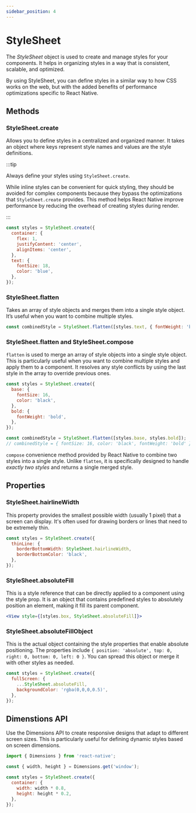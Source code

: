 ```yaml
---
sidebar_position: 4
---
```


# StyleSheet

The _StyleSheet_ object is used to create and manage styles for your components.
It helps in organizing styles in a way that is consistent, scalable, and
optimized.

By using StyleSheet, you can define styles in a similar way to how CSS works on
the web, but with the added benefits of performance optimizations specific to
React Native.

## Methods

### StyleSheet.create

Allows you to define styles in a centralized and organized manner. It takes an
object where keys represent style names and values are the style definitions.

:::tip

Always define your styles using `StyleSheet.create`.

While inline styles can be convenient for quick styling, they should be avoided
for complex components because they bypass the optimizations that
`StyleSheet.create` provides. This method helps React Native improve performance
by reducing the overhead of creating styles during render.

:::

```javascript
const styles = StyleSheet.create({
  container: {
    flex: 1,
    justifyContent: 'center',
    alignItems: 'center',
  },
  text: {
    fontSize: 18,
    color: 'blue',
  },
});
```

### StyleSheet.flatten

Takes an array of style objects and merges them into a single style object. It’s
useful when you want to combine multiple styles.

```javascript
const combinedStyle = StyleSheet.flatten([styles.text, { fontWeight: 'bold' }]);
```

### StyleSheet.flatten and StyleSheet.compose

`flatten` is used to merge an array of style objects into a single style object.
This is particularly useful when you want to combine multiple styles and apply
them to a component. It resolves any style conflicts by using the last style in
the array to override previous ones.

```javascript
const styles = StyleSheet.create({
  base: {
    fontSize: 16,
    color: 'black',
  },
  bold: {
    fontWeight: 'bold',
  },
});

const combinedStyle = StyleSheet.flatten([styles.base, styles.bold]);
// combinedStyle = { fontSize: 16, color: 'black', fontWeight: 'bold' }
```

`compose` convenience method provided by React Native to combine two styles into
a single style. Unlike `flatten`, it is specifically designed to handle _exactly
two styles_ and returns a single merged style.

## Properties

### StyleSheet.hairlineWidth

This property provides the smallest possible width (usually 1 pixel) that a
screen can display. It's often used for drawing borders or lines that need to be
extremely thin.

```javascript
const styles = StyleSheet.create({
  thinLine: {
    borderBottomWidth: StyleSheet.hairlineWidth,
    borderBottomColor: 'black',
  },
});
```

### StyleSheet.absoluteFill

This is a style reference that can be directly applied to a component using the
style prop. It is an object that contains predefined styles to absolutely
position an element, making it fill its parent component.

```jsx
<View style={[styles.box, StyleSheet.absoluteFill]}>
```

### StyleSheet.absoluteFillObject

This is the actual object containing the style properties that enable absolute
positioning. The properties include
`{ position: 'absolute', top: 0, right: 0, bottom: 0, left: 0 }`. You can spread
this object or merge it with other styles as needed.

```javascript
const styles = StyleSheet.create({
  fullScreen: {
    ...StyleSheet.absoluteFill,
    backgroundColor: 'rgba(0,0,0,0.5)',
  },
});
```

## Dimenstions API

Use the Dimensions API to create responsive designs that adapt to different
screen sizes. This is particularly useful for defining dynamic styles based on
screen dimensions.

```javascript
import { Dimensions } from 'react-native';

const { width, height } = Dimensions.get('window');

const styles = StyleSheet.create({
  container: {
    width: width * 0.8,
    height: height * 0.2,
  },
});
```
